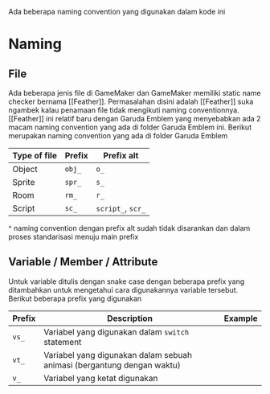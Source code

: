 Ada beberapa naming convention yang digunakan dalam kode ini

# Naming

## File
Ada beberapa jenis file di GameMaker dan GameMaker memiliki static name checker bernama [[Feather]]. Permasalahan disini adalah [[Feather]] suka ngambek kalau penamaan file tidak mengikuti naming conventionnya. [[Feather]] ini relatif baru dengan Garuda Emblem yang menyebabkan ada 2 macam naming convention yang ada di folder Garuda Emblem ini. Berikut merupakan naming convention yang ada di folder Garuda Emblem

| Type of file | Prefix | Prefix alt        |
| ------------ | ------ | ----------------- |
| Object       | `obj_` | `o_`              |
| Sprite       | `spr_` | `s_`              |
| Room         | `rm_`  | `r_`              |
| Script       | `sc_`  | `script_`, `scr_` |
^ naming convention dengan prefix alt sudah tidak disarankan dan dalam proses standarisasi menuju main prefix
## Variable / Member / Attribute
Untuk variable ditulis dengan snake case dengan beberapa prefix yang ditambahkan untuk mengetahui cara digunakannya variable tersebut. Berikut beberapa prefix yang digunakan

| Prefix | Description                                                            | Example |
| ------ | ---------------------------------------------------------------------- | ------- |
| `vs_`  | Variabel yang digunakan dalam `switch` statement                       |         |
| `vt_`  | Variabel yang digunakan dalam sebuah animasi (bergantung dengan waktu) |         |
| `v_`   | Variabel yang ketat digunakan                                          |         |
